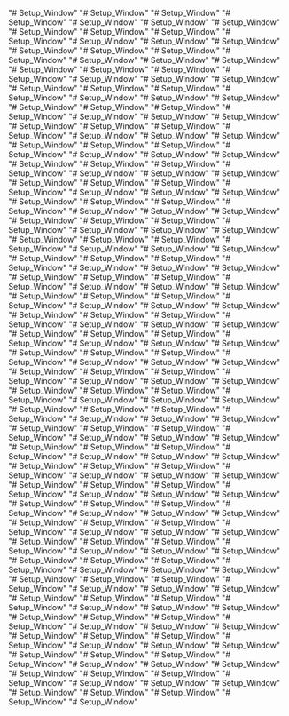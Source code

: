 "# Setup_Window" 
"# Setup_Window" 
"# Setup_Window" 
"# Setup_Window" 
"# Setup_Window" 
"# Setup_Window" 
"# Setup_Window" 
"# Setup_Window" 
"# Setup_Window" 
"# Setup_Window" 
"# Setup_Window" 
"# Setup_Window" 
"# Setup_Window" 
"# Setup_Window" 
"# Setup_Window" 
"# Setup_Window" 
"# Setup_Window" 
"# Setup_Window" 
"# Setup_Window" 
"# Setup_Window" 
"# Setup_Window" 
"# Setup_Window" 
"# Setup_Window" 
"# Setup_Window" 
"# Setup_Window" 
"# Setup_Window" 
"# Setup_Window" 
"# Setup_Window" 
"# Setup_Window" 
"# Setup_Window" 
"# Setup_Window" 
"# Setup_Window" 
"# Setup_Window" 
"# Setup_Window" 
"# Setup_Window" 
"# Setup_Window" 
"# Setup_Window" 
"# Setup_Window" 
"# Setup_Window" 
"# Setup_Window" 
"# Setup_Window" 
"# Setup_Window" 
"# Setup_Window" 
"# Setup_Window" 
"# Setup_Window" 
"# Setup_Window" 
"# Setup_Window" 
"# Setup_Window" 
"# Setup_Window" 
"# Setup_Window" 
"# Setup_Window" 
"# Setup_Window" 
"# Setup_Window" 
"# Setup_Window" 
"# Setup_Window" 
"# Setup_Window" 
"# Setup_Window" 
"# Setup_Window" 
"# Setup_Window" 
"# Setup_Window" 
"# Setup_Window" 
"# Setup_Window" 
"# Setup_Window" 
"# Setup_Window" 
"# Setup_Window" 
"# Setup_Window" 
"# Setup_Window" 
"# Setup_Window" 
"# Setup_Window" 
"# Setup_Window" 
"# Setup_Window" 
"# Setup_Window" 
"# Setup_Window" 
"# Setup_Window" 
"# Setup_Window" 
"# Setup_Window" 
"# Setup_Window" 
"# Setup_Window" 
"# Setup_Window" 
"# Setup_Window" 
"# Setup_Window" 
"# Setup_Window" 
"# Setup_Window" 
"# Setup_Window" 
"# Setup_Window" 
"# Setup_Window" 
"# Setup_Window" 
"# Setup_Window" 
"# Setup_Window" 
"# Setup_Window" 
"# Setup_Window" 
"# Setup_Window" 
"# Setup_Window" 
"# Setup_Window" 
"# Setup_Window" 
"# Setup_Window" 
"# Setup_Window" 
"# Setup_Window" 
"# Setup_Window" 
"# Setup_Window" 
"# Setup_Window" 
"# Setup_Window" 
"# Setup_Window" 
"# Setup_Window" 
"# Setup_Window" 
"# Setup_Window" 
"# Setup_Window" 
"# Setup_Window" 
"# Setup_Window" 
"# Setup_Window" 
"# Setup_Window" 
"# Setup_Window" 
"# Setup_Window" 
"# Setup_Window" 
"# Setup_Window" 
"# Setup_Window" 
"# Setup_Window" 
"# Setup_Window" 
"# Setup_Window" 
"# Setup_Window" 
"# Setup_Window" 
"# Setup_Window" 
"# Setup_Window" 
"# Setup_Window" 
"# Setup_Window" 
"# Setup_Window" 
"# Setup_Window" 
"# Setup_Window" 
"# Setup_Window" 
"# Setup_Window" 
"# Setup_Window" 
"# Setup_Window" 
"# Setup_Window" 
"# Setup_Window" 
"# Setup_Window" 
"# Setup_Window" 
"# Setup_Window" 
"# Setup_Window" 
"# Setup_Window" 
"# Setup_Window" 
"# Setup_Window" 
"# Setup_Window" 
"# Setup_Window" 
"# Setup_Window" 
"# Setup_Window" 
"# Setup_Window" 
"# Setup_Window" 
"# Setup_Window" 
"# Setup_Window" 
"# Setup_Window" 
"# Setup_Window" 
"# Setup_Window" 
"# Setup_Window" 
"# Setup_Window" 
"# Setup_Window" 
"# Setup_Window" 
"# Setup_Window" 
"# Setup_Window" 
"# Setup_Window" 
"# Setup_Window" 
"# Setup_Window" 
"# Setup_Window" 
"# Setup_Window" 
"# Setup_Window" 
"# Setup_Window" 
"# Setup_Window" 
"# Setup_Window" 
"# Setup_Window" 
"# Setup_Window" 
"# Setup_Window" 
"# Setup_Window" 
"# Setup_Window" 
"# Setup_Window" 
"# Setup_Window" 
"# Setup_Window" 
"# Setup_Window" 
"# Setup_Window" 
"# Setup_Window" 
"# Setup_Window" 
"# Setup_Window" 
"# Setup_Window" 
"# Setup_Window" 
"# Setup_Window" 
"# Setup_Window" 
"# Setup_Window" 
"# Setup_Window" 
"# Setup_Window" 
"# Setup_Window" 
"# Setup_Window" 
"# Setup_Window" 
"# Setup_Window" 
"# Setup_Window" 
"# Setup_Window" 
"# Setup_Window" 
"# Setup_Window" 
"# Setup_Window" 
"# Setup_Window" 
"# Setup_Window" 
"# Setup_Window" 
"# Setup_Window" 
"# Setup_Window" 
"# Setup_Window" 
"# Setup_Window" 
"# Setup_Window" 
"# Setup_Window" 
"# Setup_Window" 
"# Setup_Window" 
"# Setup_Window" 
"# Setup_Window" 
"# Setup_Window" 
"# Setup_Window" 
"# Setup_Window" 
"# Setup_Window" 
"# Setup_Window" 
"# Setup_Window" 
"# Setup_Window" 
"# Setup_Window" 
"# Setup_Window" 
"# Setup_Window" 
"# Setup_Window" 
"# Setup_Window" 
"# Setup_Window" 
"# Setup_Window" 
"# Setup_Window" 
"# Setup_Window" 
"# Setup_Window" 
"# Setup_Window" 
"# Setup_Window" 
"# Setup_Window" 
"# Setup_Window" 
"# Setup_Window" 
"# Setup_Window" 
"# Setup_Window" 
"# Setup_Window" 
"# Setup_Window" 
"# Setup_Window" 
"# Setup_Window" 
"# Setup_Window" 
"# Setup_Window" 
"# Setup_Window" 
"# Setup_Window" 
"# Setup_Window" 
"# Setup_Window" 
"# Setup_Window" 
"# Setup_Window" 
"# Setup_Window" 
"# Setup_Window" 
"# Setup_Window" 
"# Setup_Window" 
"# Setup_Window" 
"# Setup_Window" 
"# Setup_Window" 
"# Setup_Window" 
"# Setup_Window" 
"# Setup_Window" 
"# Setup_Window" 
"# Setup_Window" 
